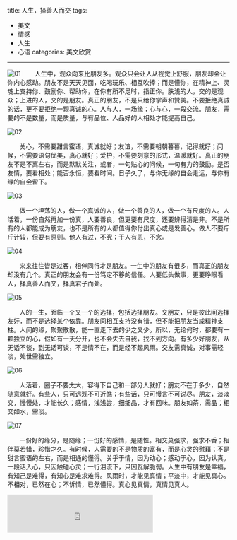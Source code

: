 title:  人生，择善人而交
tags: 
  - 美文 
  - 情感
  - 人生
  - 心语
categories: 美文欣赏
---

![01](/static/images/2014-08-05/01.jpg)
&#160; &#160; &#160; &#160;人生中，观众向来比朋友多。观众只会让人从视觉上舒服，朋友却会让你内心感动。朋友不是天天见面，吃喝玩乐、相互吹捧；而是懂你，在精神上、灵魂上支持你、鼓励你、帮助你，在你有所不足时，指正你。肤浅的人，交的是观众；上进的人，交的是朋友。真正的朋友，不是只给你掌声和赞美。不要拒绝真诚的话，更不要拒绝一颗真诚的心。人与人，一场缘；心与心，一段交流。朋友，需要的不是数量，而是质量，与有品位、人品好的人相处才能提高自己。
<!-- more -->
![02](/static/images/2014-08-05/02.jpg)

&#160; &#160; &#160; &#160;关心，不需要甜言蜜语，真诚就好；友谊，不需要朝朝暮暮，记得就好；问候，不需要语句优美，真心就好；爱护，不需要刻意的形式，温暖就好。真正的朋友不是不离左右，而是默默关注，或者，一句贴心的问候，一句有力的鼓励。是否友情，要看相处；能否永恒，要看时间。日子久了，与你无缘的自会走远，与你有缘的自会留下。

![03](/static/images/2014-08-05/03.jpg)

&#160; &#160; &#160; &#160;做一个坦荡的人，做一个真诚的人，做一个善良的人，做一个有尺度的人。人活着，一份自然再加一份真，人要善良，但更要有尺度，还要辨得清是非。不是所有的人都能成为朋友，也不是所有的人都值得你付出真心或是发善心。做人不要斤斤计较，但要有原则。他人有过，不究；于人有恩，不念。

![04](/static/images/2014-08-05/04.jpg)

&#160; &#160; &#160; &#160;来来往往皆是过客，相伴同行才是朋友。一生中的朋友有很多，而真正的朋友却没有几个。真正的朋友会有一份笃定不移的信任。人要低头做事，更要睁眼看人，择真善人而交，择真君子而处。

![05](/static/images/2014-08-05/05.jpg)

&#160; &#160; &#160; &#160;人的一生，面临一个又一个的选择，包括选择朋友。交朋友，只是彼此间选择友好，而不是选择某个依靠。朋友间相互支持没有错，但不能把朋友当成精神支柱。人间的缘，聚聚散散，能一直走下去的少之又少。所以，无论何时，都要有一颗独立的心，假如有一天分开，也不会失去自我，找不到方向。有多少好朋友，从无话不谈，到无话可谈，不是情不在，而是经不起风雨。交友需真诚，对事需轻淡，处世需独立。

![06](/static/images/2014-08-05/06.jpg)

&#160; &#160; &#160; &#160;人活着，圈子不要太大，容得下自己和一部分人就好；朋友不在于多少，自然随意就好。有些人，只可远观不可近瞧；有些话，只可慢言不可说尽。朋友，淡淡交，慢慢处，才能长久；感情，浅浅尝，细细品，才有回味。朋友如茶，需品；相交如水，需淡。

![07](/static/images/2014-08-05/07.jpg)

&#160; &#160; &#160; &#160;一份好的缘分，是随缘；一份好的感情，是随性。相交莫强求，强求不香；相伴莫若惜，珍惜才久。有时候，人需要的不是物质的富有，而是心灵的慰藉；不是甜言蜜语的左右，而是相通的懂得。关乎于情，因为动心；感动于心，因为认真。一段话入心，只因触碰心灵；一行泪流下，只因瓦解脆弱。人生中有朋友是幸福，有知己是难得，有知心是难求难得。风雨时，才能见真情；平淡中，才能见真心。不相对，已然在心；不诉情，已然懂得。真心见真情，真情见真人。

<iframe frameborder="no" border="0" marginwidth="0" marginheight="0" width=330 height=86 src="http://music.163.com/outchain/player?type=2&id=139730&auto=1&height=66"></iframe>